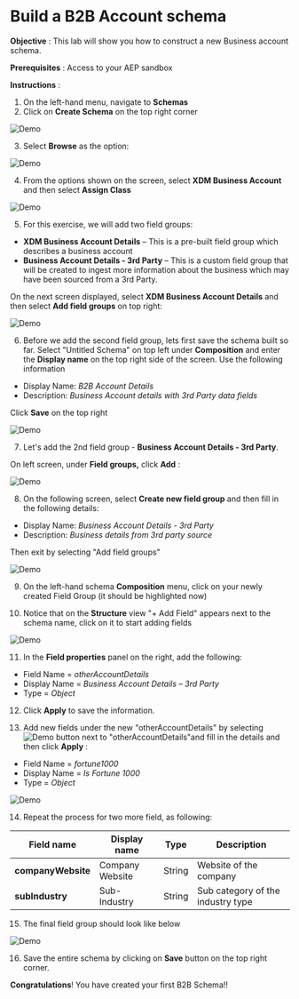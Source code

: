 **Build a B2B Account schema**
==========

**Objective** : This lab will show you how to construct a new Business account schema.

**Prerequisites** : Access to your AEP sandbox

**Instructions** :

1. On the left-hand menu, navigate to **Schemas**
2. Click on **Create Schema** on the top right corner

![Demo](./images/schemas/B2B_Lab1_1.jpg)

3. Select **Browse** as the option:

![Demo](./images/schemas/B2B_Lab1_2.jpg)

4. From the options shown on the screen, select **XDM Business Account** and then select **Assign Class**

![Demo](./images/schemas/B2B_Lab1_3.jpg)

5. For this exercise, we will add two field groups:
  - **XDM Business Account Details** – This is a pre-built field group which describes a business account
  - **Business Account Details - 3rd Party** – This is a custom field group that will be created to ingest more information about the business which may have been sourced from a 3rd Party.
 
 On the next screen displayed, select **XDM Business Account Details** and then select **Add field groups** on top right:
 
![Demo](./images/schemas/B2B_Lab1_4.jpg)

6. Before we add the second field group, lets first save the schema built so far.
   Select "Untitled Schema" on top left under **Composition** and enter the **Display name** on the top right side of the screen. Use the following information

  - Display Name: _B2B Account Details <lab attendee number>_
  - Description: _Business Account details with 3rd Party data fields_

Click **Save** on the top right

![Demo](./images/schemas/B2B_Lab1_5.jpg)

7. Let's add the 2nd field group - **Business Account Details - 3rd Party**.

On left screen, under **Field groups,** click **Add** :

![Demo](./images/schemas/B2B_Lab1_6.jpg)

8. On the following screen, select **Create new field group** and then fill in the following details:
  - Display Name: _Business Account Details - 3rd Party <lab attendee number>_
  - Description: _Business details from 3rd party source_

Then exit by selecting "Add field groups"

![Demo](./images/schemas/B2B_Lab1_7.jpg)

9. On the left-hand schema **Composition** menu, click on your newly created Field Group (it should be highlighted now)
  
10. Notice that on the **Structure** view "+ Add Field" appears next to the schema name, click on it to start adding fields
  
![Demo](./images/schemas/B2B_Lab1_8.jpg)

11. In the **Field properties** panel on the right, add the following:
  - Field Name = _otherAccountDetails_
  - Display Name = _Business Account Details – 3rd Party_
  - Type = _Object_

12. Click **Apply** to save the information.

13. Add new fields under the new &quot;otherAccountDetails&quot; by selecting ![Demo](./images/schemas/B2B_Lab1_9.jpg) button next to &quot;otherAccountDetails&quot;and fill in the details and then click **Apply** :
  - Field Name = _fortune1000_
  - Display Name = _Is Fortune 1000_
  - Type = _Object_

![Demo](./images/schemas/B2B_Lab1_10.jpg)

14. Repeat the process for two more field, as following:

| Field name | Display name | Type | Description |
| --- | --- | --- | --- |
| **companyWebsite** | Company Website | String | Website of the company |
| **subIndustry** | Sub-Industry | String | Sub category of the industry type |

15. The final field group should look like below

![Demo](./images/schemas/B2B_Lab1_11.jpg)

16. Save the entire schema by clicking on **Save** button on the top right corner.

**Congratulations**! You have created your first B2B Schema!!
